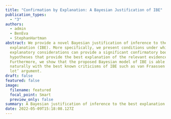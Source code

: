 ```yaml
---
title: "Confirmation by Explanation: A Bayesian Justification of IBE"
publication_types:
  - "3"
authors:
  - admin
  - BenEva
  - StephanHartman
abstract: We provide a novel Bayesian justification of inference to the best
  explanation (IBE). More specifically, we present conditions under which
  explanatory considerations can provide a significant confirmatory boost for
  hypotheses that provide the best explanation of the relevant evidence.
  Furthermore, we show that the proposed Bayesian model of IBE is able to deal
  naturally with the best known criticisms of IBE such as van Fraassen’s ‘bad
  lot’ argument.
draft: false
featured: false
image:
  filename: featured
  focal_point: Smart
  preview_only: false
summary: A Bayesian justification of inference to the best explanation (IBE).
date: 2022-05-09T15:18:08.127Z
---
```

